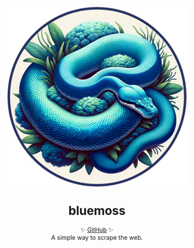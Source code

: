 <p align="center">
  <img src="logo.png"
       onerror="this.onerror=null; this.src='https://github.com/LucaTabone/bluemoss/blob/main/logo.png?raw=true'"
       width="420px" align="center" alt="bluemoss logo" />
  <h1 align="center">bluemoss</h1>
  <p align="center">
    ✨ <a href="https://github.com/LucaTabone/bluemoss">GitHub</a> ✨
    <br/>
    A simple way to scrape the web.
  </p>
</p>
